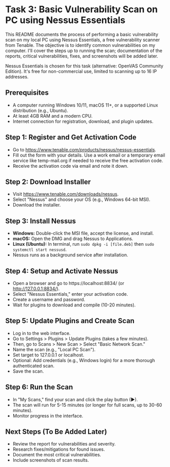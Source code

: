 # Task 3: Basic Vulnerability Scan on PC using Nessus Essentials

This README documents the process of performing a basic vulnerability scan on my local PC using Nessus Essentials, a free vulnerability scanner from Tenable. The objective is to identify common vulnerabilities on my computer. I'll cover the steps up to running the scan; documentation of the reports, critical vulnerabilities, fixes, and screenshots will be added later.

Nessus Essentials is chosen for this task (alternative: OpenVAS Community Edition). It's free for non-commercial use, limited to scanning up to 16 IP addresses.

## Prerequisites
- A computer running Windows 10/11, macOS 11+, or a supported Linux distribution (e.g., Ubuntu).
- At least 4GB RAM and a modern CPU.
- Internet connection for registration, download, and plugin updates.

## Step 1: Register and Get Activation Code
- Go to https://www.tenable.com/products/nessus/nessus-essentials.
- Fill out the form with your details. Use a work email or a temporary email service like temp-mail.org if needed to receive the free activation code.
- Receive the activation code via email and note it down.

## Step 2: Download Installer
- Visit https://www.tenable.com/downloads/nessus.
- Select "Nessus" and choose your OS (e.g., Windows 64-bit MSI).
- Download the installer.

## Step 3: Install Nessus
- **Windows:** Double-click the MSI file, accept the license, and install.
- **macOS:** Open the DMG and drag Nessus to Applications.
- **Linux (Ubuntu):** In terminal, run `sudo dpkg -i [file.deb]` then `sudo systemctl start nessusd`.
- Nessus runs as a background service after installation.

## Step 4: Setup and Activate Nessus
- Open a browser and go to https://localhost:8834/ (or http://127.0.0.1:8834/).
- Select "Nessus Essentials," enter your activation code.
- Create a username and password.
- Wait for plugins to download and compile (10-20 minutes).

## Step 5: Update Plugins and Create Scan
- Log in to the web interface.
- Go to Settings > Plugins > Update Plugins (takes a few minutes).
- Then, go to Scans > New Scan > Select "Basic Network Scan."
- Name the scan (e.g., "Local PC Scan").
- Set target to 127.0.0.1 or localhost.
- Optional: Add credentials (e.g., Windows login) for a more thorough authenticated scan.
- Save the scan.

## Step 6: Run the Scan
- In "My Scans," find your scan and click the play button (▶).
- The scan will run for 5-15 minutes (or longer for full scans, up to 30-60 minutes).
- Monitor progress in the interface.

## Next Steps (To Be Added Later)
- Review the report for vulnerabilities and severity.
- Research fixes/mitigations for found issues.
- Document the most critical vulnerabilities.
- Include screenshots of scan results.
